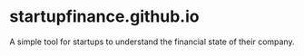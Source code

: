 # startupfinance.github.io
A simple tool for startups to understand the financial state of their company.
